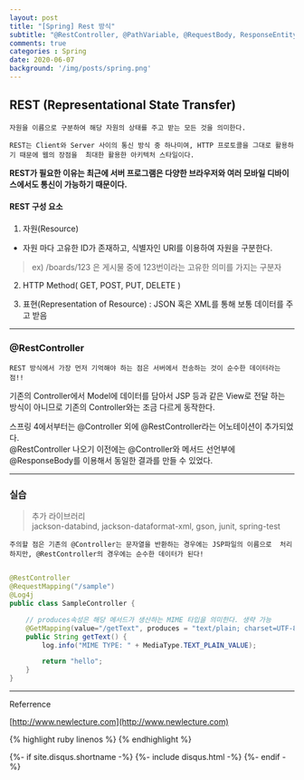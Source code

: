 ```yaml
---
layout: post
title: "[Spring] Rest 방식"
subtitle: "@RestController, @PathVariable, @RequestBody, ResponseEntity"
comments: true
categories : Spring
date: 2020-06-07
background: '/img/posts/spring.png'
---
```


## REST (Representational State Transfer)

`자원을 이름으로 구분하여 해당 자원의 상태를 주고 받는 모든 것을 의미한다.`    

`REST는 Client와 Server 사이의 통신 방식 중 하나미여, HTTP 프로토콜을 그대로 활용하기 때문에 웹의 장점을 
최대한 활용한 아키텍처 스타일이다.`   

**REST가 필요한 이유는 최근에 서버 프로그램은 다양한 브라우저와 여러 모바일 디바이스에서도 
통신이 가능하기 때문이다.**   

#### REST 구성 요소  

1) 자원(Resource) 

- 자원 마다 고유한 ID가 존재하고,  식별자인 URI를 이용하여 자원을 구분한다.    
> ex)  /boards/123 은 게시물 중에 123번이라는 고유한 의미를 가지는 구분자   

2) HTTP Method( GET, POST, PUT, DELETE )   

3) 표현(Representation of Resource) : JSON 혹은 XML를 통해 보통 데이터를 주고 받음   

- - -

### @RestController

`REST 방식에서 가장 먼저 기억해야 하는 점은 서버에서 전송하는 것이 순수한 데이터라는 점!!`   

기존의 Controller에서 Model에 데이터를 담아서 JSP 등과 같은 View로 전달 하는 방식이 아니므로 
기존의 Controller와는 조금 다르게 동작한다.   

스프링 4에서부터는 @Controller 외에 @RestController라는 어노테이션이 추가되었다.    
@RestController 나오기 이전에는 @Controller와 메서드 선언부에 @ResponseBody를 이용해서 동일한 
결과를 만들 수 있었다.   
- - -

### 실습   

> 추가 라이브러리    
> jackson-databind, jackson-dataformat-xml, gson, junit, spring-test

`주의할 점은 기존의 @Controller는 문자열을 반환하는 경우에는 JSP파일의 이름으로 
처리하지만, @RestController의 경우에는 순수한 데이터가 된다!`   

```java

@RestController
@RequestMapping("/sample")
@Log4j
public class SampleController {

    // produces속성은 해당 메서드가 생산하는 MIME 타입을 의미한다. 생략 가능 
    @GetMapping(value="/getText", produces = "text/plain; charset=UTF-8")
    public String getText() {
        log.info("MIME TYPE: " + MediaType.TEXT_PLAIN_VALUE);

        return "hello";
    }
}

```

- - -
Referrence 

[http://www.newlecture.com](http://www.newlecture.com)   

{% highlight ruby linenos %}
{% endhighlight %}


{%- if site.disqus.shortname -%}
    {%- include disqus.html -%}
{%- endif -%}

